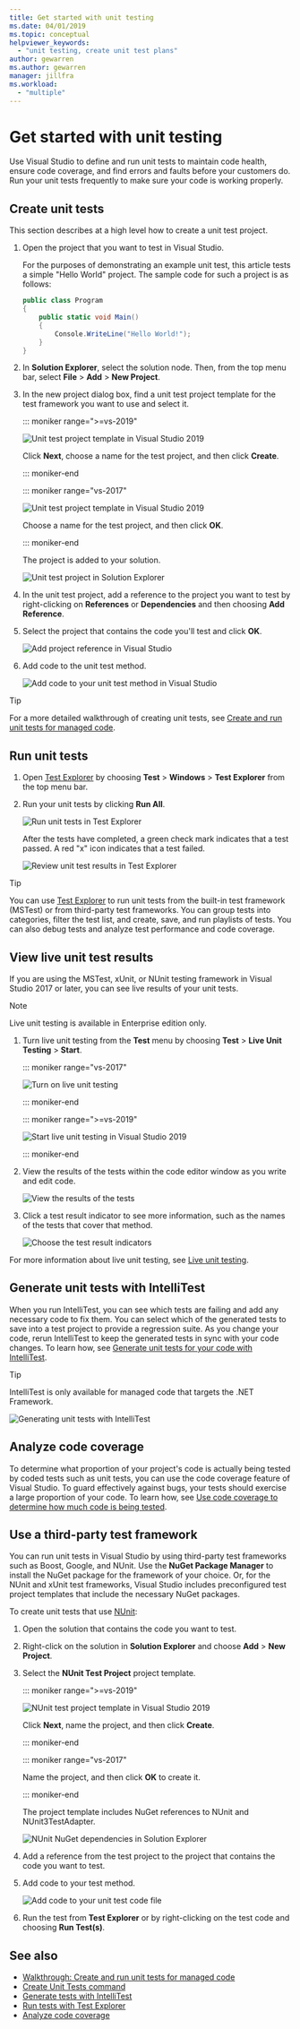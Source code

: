 ```yaml
---
title: Get started with unit testing
ms.date: 04/01/2019
ms.topic: conceptual
helpviewer_keywords:
  - "unit testing, create unit test plans"
author: gewarren
ms.author: gewarren
manager: jillfra
ms.workload:
  - "multiple"
---
```

# Get started with unit testing

Use Visual Studio to define and run unit tests to maintain code health, ensure code coverage, and find errors and faults before your customers do. Run your unit tests frequently to make sure your code is working properly.

## Create unit tests

This section describes at a high level how to create a unit test project.

1. Open the project that you want to test in Visual Studio.

   For the purposes of demonstrating an example unit test, this article tests a simple "Hello World" project. The sample code for such a project is as follows:

   ```csharp
   public class Program
   {
       public static void Main()
       {
           Console.WriteLine("Hello World!");
       }
   }
   ```

1. In **Solution Explorer**, select the solution node. Then, from the top menu bar, select **File** > **Add** > **New Project**.

1. In the new project dialog box, find a unit test project template for the test framework you want to use and select it.

   ::: moniker range=">=vs-2019"

   ![Unit test project template in Visual Studio 2019](media/vs-2019/add-new-test-project.png)

   Click **Next**, choose a name for the test project, and then click **Create**.

   ::: moniker-end

   ::: moniker range="vs-2017"

   ![Unit test project template in Visual Studio 2019](media/mstest-test-project-template.png)

   Choose a name for the test project, and then click **OK**.

   ::: moniker-end

   The project is added to your solution.

   ![Unit test project in Solution Explorer](media/vs-2019/solution-explorer.png)

1. In the unit test project, add a reference to the project you want to test by right-clicking on **References** or **Dependencies** and then choosing **Add Reference**.

1. Select the project that contains the code you'll test and click **OK**.

   ![Add project reference in Visual Studio](media/vs-2019/reference-manager.png)

1. Add code to the unit test method.

   ![Add code to your unit test method in Visual Studio](media/vs-2019/unit-test-method.png)

> [!TIP]
> For a more detailed walkthrough of creating unit tests, see [Create and run unit tests for managed code](walkthrough-creating-and-running-unit-tests-for-managed-code.md).

## Run unit tests

1. Open [Test Explorer](../test/run-unit-tests-with-test-explorer.md) by choosing **Test** > **Windows** > **Test Explorer** from the top menu bar.

1. Run your unit tests by clicking **Run All**.

   ![Run unit tests in Test Explorer](media/vs-2019/test-explorer-run-all.png)

   After the tests have completed, a green check mark indicates that a test passed. A red "x" icon indicates that a test failed.

   ![Review unit test results in Test Explorer](media/vs-2019/unit-test-passed.png)

> [!TIP]
> You can use [Test Explorer](../test/run-unit-tests-with-test-explorer.md) to run unit tests from the built-in test framework (MSTest) or from third-party test frameworks. You can group tests into categories, filter the test list, and create, save, and run playlists of tests. You can also debug tests and analyze test performance and code coverage.

## View live unit test results

If you are using the MSTest, xUnit, or NUnit testing framework in Visual Studio 2017 or later, you can see live results of your unit tests.

> [!NOTE]
> Live unit testing is available in Enterprise edition only.

1. Turn live unit testing from the **Test** menu by choosing **Test** > **Live Unit Testing** > **Start**.

   ::: moniker range="vs-2017"

   ![Turn on live unit testing](media/live-test-results-start.png)

   ::: moniker-end

   ::: moniker range=">=vs-2019"

   ![Start live unit testing in Visual Studio 2019](media/vs-2019/start-live-unit-testing.png)

   ::: moniker-end

1. View the results of the tests within the code editor window as you write and edit code.

   ![View the results of the tests](media/vs-2019/live-unit-testing-results.png)

1. Click a test result indicator to see more information, such as the names of the tests that cover that method.

   ![Choose the test result indicators](media/vs-2019/live-unit-testing-details.png)

For more information about live unit testing, see [Live unit testing](../test/live-unit-testing-intro.md).

## Generate unit tests with IntelliTest

When you run IntelliTest, you can see which tests are failing and add any necessary code to fix them. You can select which of the generated tests to save into a test project to provide a regression suite. As you change your code, rerun IntelliTest to keep the generated tests in sync with your code changes. To learn how, see [Generate unit tests for your code with IntelliTest](../test/generate-unit-tests-for-your-code-with-intellitest.md).

> [!TIP]
> IntelliTest is only available for managed code that targets the .NET Framework.

![Generating unit tests with IntelliTest](media/intellitest.png)

## Analyze code coverage

To determine what proportion of your project's code is actually being tested by coded tests such as unit tests, you can use the code coverage feature of Visual Studio. To guard effectively against bugs, your tests should exercise a large proportion of your code. To learn how, see [Use code coverage to determine how much code is being tested](../test/using-code-coverage-to-determine-how-much-code-is-being-tested.md).

## Use a third-party test framework

You can run unit tests in Visual Studio by using third-party test frameworks such as Boost, Google, and NUnit. Use the **NuGet Package Manager** to install the NuGet package for the framework of your choice. Or, for the NUnit and xUnit test frameworks, Visual Studio includes preconfigured test project templates that include the necessary NuGet packages.

To create unit tests that use [NUnit](https://nunit.org/):

1. Open the solution that contains the code you want to test.

2. Right-click on the solution in **Solution Explorer** and choose **Add** > **New Project**.

3. Select the **NUnit Test Project** project template.

   ::: moniker range=">=vs-2019"

   ![NUnit test project template in Visual Studio 2019](media/vs-2019/nunit-test-project-template.png)

   Click **Next**, name the project, and then click **Create**.

   ::: moniker-end

   ::: moniker range="vs-2017"

   Name the project, and then click **OK** to create it.

   ::: moniker-end

   The project template includes NuGet references to NUnit and NUnit3TestAdapter.

   ![NUnit NuGet dependencies in Solution Explorer](media/vs-2019/nunit-nuget-dependencies.png)

4. Add a reference from the test project to the project that contains the code you want to test.

5. Add code to your test method.

   ![Add code to your unit test code file](media/vs-2019/unit-test-method.png)

6. Run the test from **Test Explorer** or by right-clicking on the test code and choosing **Run Test(s)**.

## See also

* [Walkthrough: Create and run unit tests for managed code](walkthrough-creating-and-running-unit-tests-for-managed-code.md)
* [Create Unit Tests command](create-unit-tests-menu.md)
* [Generate tests with IntelliTest](generate-unit-tests-for-your-code-with-intellitest.md)
* [Run tests with Test Explorer](run-unit-tests-with-test-explorer.md)
* [Analyze code coverage](using-code-coverage-to-determine-how-much-code-is-being-tested.md)
